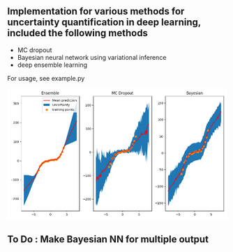 ## Implementation for various methods for uncertainty quantification in deep learning, included the following methods

- MC dropout
- Bayesian neural network using variational inference
- deep ensemble learning

For usage, see example.py

![example](./example.png)

## To Do : Make Bayesian NN for multiple output
